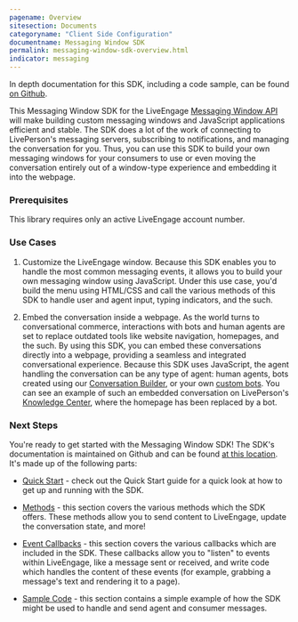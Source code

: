 ```yaml
---
pagename: Overview
sitesection: Documents
categoryname: "Client Side Configuration"
documentname: Messaging Window SDK
permalink: messaging-window-sdk-overview.html
indicator: messaging
---
```


<div class="important">In depth documentation for this SDK, including a code sample, can be found <a href="https://github.com/LivePersonInc/messaging-window-sdk">on Github</a>.</div>

This Messaging Window SDK for the LiveEngage [Messaging Window API](messaging-window-api-overview.html) will make building custom messaging windows and JavaScript applications efficient and stable. The SDK does a lot of the work of connecting to LivePerson's messaging servers, subscribing to notifications, and managing the conversation for you. Thus, you can use this SDK to build your own messaging windows for your consumers to use or even moving the conversation entirely out of a window-type experience and embedding it into the webpage.

### Prerequisites

This library requires only an active LiveEngage account number.

### Use Cases

1) Customize the LiveEngage window. Because this SDK enables you to handle the most common messaging events, it allows you to build your own messaging window using JavaScript. Under this use case, you'd build the menu using HTML/CSS and call the various methods of this SDK to handle user and agent input, typing indicators, and the such.

2) Embed the conversation inside a webpage. As the world turns to conversational commerce, interactions with bots and human agents are set to replace outdated tools like website navigation, homepages, and the such. By using this SDK, you can embed these conversations directly into a webpage, providing a seamless and integrated conversational experience. Because this SDK uses JavaScript, the agent handling the conversation can be any type of agent: human agents, bots created using our [Conversation Builder](conversation-builder-conversation-builder-overview.html), or your own [custom bots](custom-third-party-bots.html). You can see an example of such an embedded conversation on LivePerson's [Knowledge Center](www.knowledge.liveperson.com), where the homepage has been replaced by a bot.

### Next Steps

You're ready to get started with the Messaging Window SDK! The SDK's documentation is maintained on Github and can be found [at this location](https://github.com/LivePersonInc/messaging-window-sdk). It's made up of the following parts:

* [Quick Start](https://github.com/LivePersonInc/messaging-window-sdk#quick-start) - check out the Quick Start guide for a quick look at how to get up and running with the SDK.

* [Methods](https://github.com/LivePersonInc/messaging-window-sdk#available-methods) - this section covers the various methods which the SDK offers. These methods allow you to send content to LiveEngage, update the conversation state, and more!

* [Event Callbacks](https://github.com/LivePersonInc/messaging-window-sdk#event-callbacks) - this section covers the various callbacks which are included in the SDK. These callbacks allow you to "listen" to events within LiveEngage, like a message sent or received, and write code which handles the content of these events (for example, grabbing a message's text and rendering it to a page).

* [Sample Code](https://github.com/LivePersonInc/messaging-window-sdk#sample-code) - this section contains a simple example of how the SDK might be used to handle and send agent and consumer messages.
